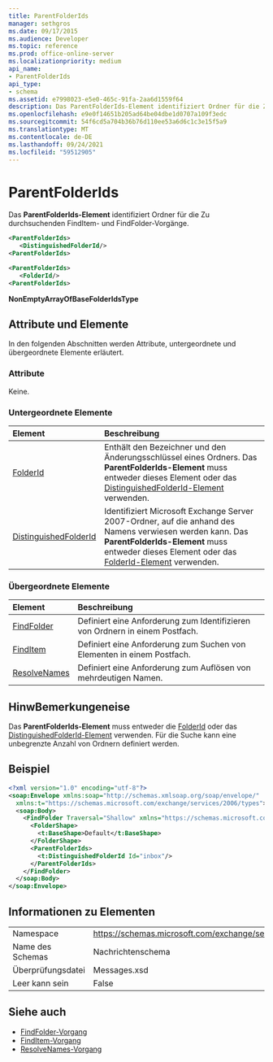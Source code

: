 ```yaml
---
title: ParentFolderIds
manager: sethgros
ms.date: 09/17/2015
ms.audience: Developer
ms.topic: reference
ms.prod: office-online-server
ms.localizationpriority: medium
api_name:
- ParentFolderIds
api_type:
- schema
ms.assetid: e7998023-e5e0-465c-91fa-2aa6d1559f64
description: Das ParentFolderIds-Element identifiziert Ordner für die Zu durchsuchenden FindItem- und FindFolder-Vorgänge.
ms.openlocfilehash: e9e0f14651b205ad64be04dbe1d0707a109f3edc
ms.sourcegitcommit: 54f6cd5a704b36b76d110ee53a6d6c1c3e15f5a9
ms.translationtype: MT
ms.contentlocale: de-DE
ms.lasthandoff: 09/24/2021
ms.locfileid: "59512905"
---
```

# <a name="parentfolderids"></a>ParentFolderIds

Das **ParentFolderIds-Element** identifiziert Ordner für die Zu durchsuchenden FindItem- und FindFolder-Vorgänge. 
  
```xml
<ParentFolderIds>
   <DistinguishedFolderId/>
<ParentFolderIds>
```

```xml
<ParentFolderIds>
   <FolderId/> 
<ParentFolderIds>
```

**NonEmptyArrayOfBaseFolderIdsType**

## <a name="attributes-and-elements"></a>Attribute und Elemente

In den folgenden Abschnitten werden Attribute, untergeordnete und übergeordnete Elemente erläutert.
  
### <a name="attributes"></a>Attribute

Keine.
  
### <a name="child-elements"></a>Untergeordnete Elemente

|**Element**|**Beschreibung**|
|:-----|:-----|
|[FolderId](folderid.md) <br/> |Enthält den Bezeichner und den Änderungsschlüssel eines Ordners. Das **ParentFolderIds-Element** muss entweder dieses Element oder das [DistinguishedFolderId-Element](distinguishedfolderid.md) verwenden.  <br/> |
|[DistinguishedFolderId](distinguishedfolderid.md) <br/> |Identifiziert Microsoft Exchange Server 2007-Ordner, auf die anhand des Namens verwiesen werden kann. Das **ParentFolderIds-Element** muss entweder dieses Element oder das [FolderId-Element](folderid.md) verwenden.  <br/> |
   
### <a name="parent-elements"></a>Übergeordnete Elemente

|**Element**|**Beschreibung**|
|:-----|:-----|
|[FindFolder](findfolder.md) <br/> |Definiert eine Anforderung zum Identifizieren von Ordnern in einem Postfach.  <br/> |
|[FindItem](finditem.md) <br/> |Definiert eine Anforderung zum Suchen von Elementen in einem Postfach.  <br/> |
|[ResolveNames](resolvenames.md) <br/> |Definiert eine Anforderung zum Auflösen von mehrdeutigen Namen.  <br/> |
   
## <a name="remarks"></a>HinwBemerkungeneise

Das **ParentFolderIds-Element** muss entweder die [FolderId](folderid.md) oder das [DistinguishedFolderId-Element](distinguishedfolderid.md) verwenden. Für die Suche kann eine unbegrenzte Anzahl von Ordnern definiert werden. 
  
## <a name="example"></a>Beispiel

```XML
<?xml version="1.0" encoding="utf-8"?>
<soap:Envelope xmlns:soap="http://schemas.xmlsoap.org/soap/envelope/"
  xmlns:t="https://schemas.microsoft.com/exchange/services/2006/types">
  <soap:Body>
    <FindFolder Traversal="Shallow" xmlns="https://schemas.microsoft.com/exchange/services/2006/messages">
      <FolderShape>
        <t:BaseShape>Default</t:BaseShape>
      </FolderShape>
      <ParentFolderIds>
        <t:DistinguishedFolderId Id="inbox"/>
      </ParentFolderIds>
    </FindFolder>
  </soap:Body>
</soap:Envelope>
```

## <a name="element-information"></a>Informationen zu Elementen

|||
|:-----|:-----|
|Namespace  <br/> |https://schemas.microsoft.com/exchange/services/2006/messages  <br/> |
|Name des Schemas  <br/> |Nachrichtenschema  <br/> |
|Überprüfungsdatei  <br/> |Messages.xsd  <br/> |
|Leer kann sein  <br/> |False  <br/> |
   
## <a name="see-also"></a>Siehe auch

- [FindFolder-Vorgang](findfolder-operation.md)  
- [FindItem-Vorgang](finditem-operation.md) 
- [ResolveNames-Vorgang](resolvenames-operation.md)

